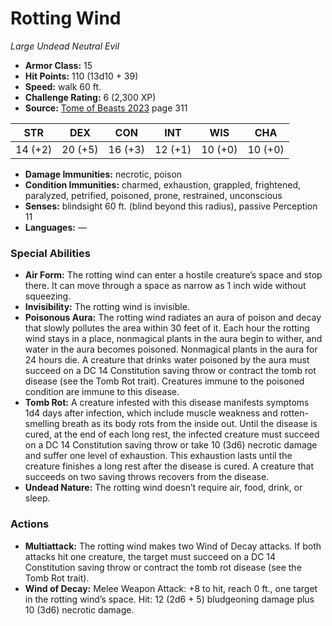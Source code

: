 # Rotting Wind

*Large* *Undead* *Neutral Evil*

- **Armor Class:** 15
- **Hit Points:** 110 (13d10 + 39)
- **Speed:** walk 60 ft.
- **Challenge Rating:** 6 (2,300 XP)
- **Source:** [Tome of Beasts 2023](https://koboldpress.com/kpstore/product/tome-of-beasts-1-2023-edition/) page 311

| STR | DEX | CON | INT | WIS | CHA |
| --- | --- | --- | --- | --- | --- |
| 14 (+2) | 20 (+5) | 16 (+3) | 12 (+1) | 10 (+0) | 10 (+0) |

- **Damage Immunities:** necrotic, poison
- **Condition Immunities:** charmed, exhaustion, grappled, frightened, paralyzed, petrified, poisoned, prone, restrained, unconscious
- **Senses:** blindsight 60 ft. (blind beyond this radius), passive Perception 11
- **Languages:** ―

### Special Abilities

- **Air Form:** The rotting wind can enter a hostile creature’s space and stop there. It can move through a space as narrow as 1 inch wide without squeezing.
- **Invisibility:** The rotting wind is invisible.
- **Poisonous Aura:** The rotting wind radiates an aura of poison and decay that slowly pollutes the area within 30 feet of it. Each hour the rotting wind stays in a place, nonmagical plants in the aura begin to wither, and water in the aura becomes poisoned. Nonmagical plants in the aura for 24 hours die. A creature that drinks water poisoned by the aura must succeed on a DC 14 Constitution saving throw or contract the tomb rot disease (see the Tomb Rot trait). Creatures immune to the poisoned condition are immune to this disease.
- **Tomb Rot:** A creature infested with this disease manifests symptoms 1d4 days after infection, which include muscle weakness and rotten-smelling breath as its body rots from the inside out. Until the disease is cured, at the end of each long rest, the infected creature must succeed on a DC 14 Constitution saving throw or take 10 (3d6) necrotic damage and suffer one level of exhaustion. This exhaustion lasts until the creature finishes a long rest after the disease is cured. A creature that succeeds on two saving throws recovers from the disease.
- **Undead Nature:** The rotting wind doesn’t require air, food, drink, or sleep.

### Actions

- **Multiattack:** The rotting wind makes two Wind of Decay attacks. If both attacks hit one creature, the target must succeed on a DC 14 Constitution saving throw or contract the tomb rot disease (see the Tomb Rot trait).
- **Wind of Decay:** Melee Weapon Attack: +8 to hit, reach 0 ft., one target in the rotting wind’s space. Hit: 12 (2d6 + 5) bludgeoning damage plus 10 (3d6) necrotic damage.
